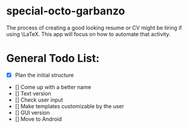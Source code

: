 # special-octo-garbanzo
The process of creating a good looking resume or CV might be tiring if using \LaTeX. This app will focus on how to automate that activity.

# General Todo List:
- [x] Plan the initial structure
- [] Come up with a better name
- [] Text version
- [] Check user input
- [] Make templates customizable by the user
- [] GUI version
- [] Move to Android
